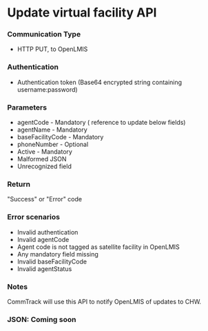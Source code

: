 # Update virtual facility API

### Communication Type

- HTTP PUT, to OpenLMIS

### Authentication

- Authentication token (Base64 encrypted string containing username:password)

### Parameters

- agentCode - Mandatory ( reference to update below fields)
- agentName - Mandatory
- baseFacilityCode - Mandatory
- phoneNumber - Optional  
- Active - Mandatory 
- Malformed JSON
- Unrecognized field


### Return

"Success" or "Error" code

### Error scenarios

- Invalid authentication
- Invalid agentCode
- Agent code is not tagged as satellite facility in OpenLMIS
- Any mandatory field missing
- Invalid baseFacilityCode
- Invalid agentStatus

### Notes

CommTrack will use this API to notify OpenLMIS of updates to CHW.

### JSON: Coming soon
